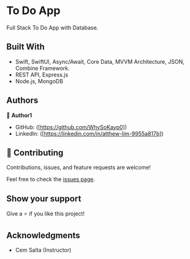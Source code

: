 

# To Do App

Full Stack To Do App with Database.

## Built With

- Swift, SwiftUI, Async/Await, Core Data, MVVM Architecture, JSON, Combine Framework.
- REST API, Express.js
- Node.js, MongoDB

## Authors

👤 **Author1**

- GitHub: ([https://github.com/WhySoKayp0])
- LinkedIn: ([https://linkedin.com/in/atthew-lim-9955a817b])

## 🤝 Contributing

Contributions, issues, and feature requests are welcome!

Feel free to check the [issues page](../../issues/).

## Show your support

Give a ⭐️ if you like this project!

## Acknowledgments

- Cem Salta (Instructor)

